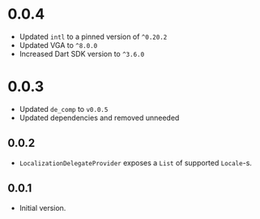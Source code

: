 # 0.0.4

* Updated `intl` to a pinned version of `^0.20.2`
* Updated VGA to `^8.0.0`
* Increased Dart SDK version to `^3.6.0`

# 0.0.3

* Updated `de_comp` to `v0.0.5`
* Updated dependencies and removed unneeded

## 0.0.2

* `LocalizationDelegateProvider` exposes a `List` of supported `Locale`-s.

## 0.0.1

* Initial version.
